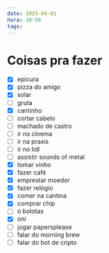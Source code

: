 ```yaml
---
date: 2025-04-01
hora: 10:50
tags:
---
```




# Coisas pra fazer
- [x] epicura
- [x] pizza do amigo
- [x] solar
- [ ] gruta
- [x] cantinho
- [ ] cortar cabelo
- [ ] machado de castro
- [ ] ir no cinema
- [ ] ir na praxis
- [ ] ir no lidl
- [ ] assistir sounds of metal
- [x] tomar vinho
- [x] fazer café
- [x] emprestar moedor
- [x] fazer relógio
- [x] comer na cantina
- [x] comprar chip
- [ ] o bolotas
- [x] oni
- [ ] jogar papersplease
- [ ] falar do morning brew
- [ ] falar do bot de cripto

